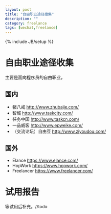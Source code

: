 ```yaml
---
layout: post
title: "自由职业途径搜集"
description: ""
category: freelance
tags: [wechat,freelance]
---
```

{% include JB/setup %}

# 自由职业途径收集
主要是面向程序员的自由职业。

## 国内
- 猪八戒 http://www.zhubajie.com/
- 智城 http://www.taskcity.com/
- 任务中国 http://www.taskcn.com/
- 一品威客 http://www.epweike.com/
- （交流论坛）自由豆 http://www.ziyoudou.com/


## 国外
- Elance https://www.elance.com/
- HopWork https://www.hopwork.com/
- Freelancer https://www.freelancer.com/


# 试用报告
等试用后补充。//todo
